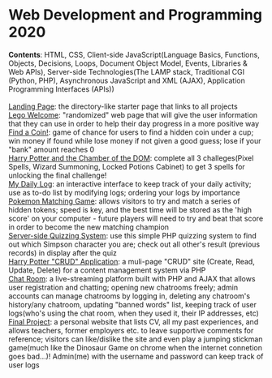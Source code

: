 # Web Development and Programming 2020
<strong>Contents</strong>: HTML, CSS, Client-side JavaScript(Language Basics, Functions, Objects, Decisions, Loops, Document Object Model, Events, Libraries & Web APIs), Server-side Technologies(The LAMP stack, Traditional CGI (Python, PHP), Asynchronous JavaScript and XML (AJAX), Application Programming Interfaces (APIs))<br><br>
<a href="./index.html">Landing Page</a>: the directory-like starter page that links to all projects<br>
<a href="./macro_02">Lego Welcome</a>: "randomized" web page that will give the user information that they can use in order to help their day progress in a more positive way<br>
<a href="./cup_and_coin/index.html">Find a Coin!</a>: game of chance for users to find a hidden coin under a cup; win money if found while lose money if not given a good guess; lose if your "bank" amount reaches 0<br>
<a href="./harry_potter_challenges">Harry Potter and the Chamber of the DOM</a>: complete all 3 challeges(Pixel Spells, Wizard Summoning, Locked Potions Cabinet) to get 3 spells for unlocking the final challenge!<br>
<a href="./my_daily_log">My Daily Log</a>: an interactive interface to keep track of your daily activity; use as to-do list by modifying logs; ordering your logs by importance<br>
<a href="./matching_game/index.html">Pokemon Matching Game</a>: allows visitors to try and match a series of hidden tokens; speed is key, and the best time will be stored as the 'high score' on your computer - future players will need to try and beat that score in order to become the new matching champion<br>
<a href="./server_side_quiz">Server-side Quizzing System</a>: use this simple PHP quizzing system to find out which Simpson character you are; check out all other's result (previous records) in display after the quiz <br>
<a href="./php_harry_potter_site">Harry Potter "CRUD" Application</a>: a muli-page "CRUD" site (Create, Read, Update, Delete) for a content management system via PHP<br>
<a href="./ajax_chat_room">Chat Room</a>: a live-streaming platform built with PHP and AJAX that allows user registration and chatting; opening new chatrooms freely; admin accounts can manage chatrooms by logging in, deleting any chatroom's history/any chatroom, updating "banned words" list, keeping track of user logs(who's using the chat room, when they used it, their IP addresses, etc)<br>
<a href="./final_project">Final Project</a>: a personal website that lists CV, all my past experiences, and allows teachers, former employers etc. to leave supportive comments for reference; visitors can like/dislike the site and even play a jumping stickman game(much like the Dinosaur Game on chrome when the internet connetion goes bad...)! Admin(me) with the username and password can keep track of user logs

